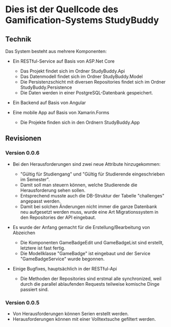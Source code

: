 # Dies ist der Quellcode des Gamification-Systems StudyBuddy

## Technik

Das System besteht aus mehrere Komponenten:

* Ein RESTful-Service auf Basis von ASP.Net Core
  * Das Projekt findet sich im Ordner StudyBuddy.Api
  * Das Datenmodell findet sich im Ordner StudyBuddy.Model
  * Die Persistenzschicht mit diversen Repositories findet sich im Ordner StudyBuddy.Persistence
  * Die Daten werden in einer PostgreSQL-Datenbank gespeichert.

* Ein Backend auf Basis von Angular

* Eine mobile App auf Basis von Xamarin.Forms
  * Die Projekte finden sich in den Ordnern StudyBuddy.App

## Revisionen

### Version 0.0.6

* Bei den Herausforderungen sind zwei neue Attribute hinzugekommen: 
    * "Gültig für Studiengang" und "Gültig für Studierende eingeschrieben im Semester".
    * Damit soll man steuern können, welche Studierende die Herausforderung sehen sollen.
    * Entsprechend musste auch die DB-Struktur der Tabelle "challenges" angepasst werden.
    * Damit bei solchen Änderungen nicht immer die ganze Datenbank neu aufgesetzt werden muss, 
      wurde eine Art Migrationssystem in den Repositories der API eingebaut.

* Es wurde der Anfang gemacht für die Erstellung/Bearbeitung von Abzeichen
    * Die Komponenten GameBadgeEdit und GameBadgeList sind erstellt, letztere ist fast fertig.
    * Die Modellklasse "GameBadge" ist eingebaut und der Service "GameBadgeService" wurde begonnen.

* Einige Bugfixes, hauptsächlich in der RESTful-Api
    * Die Methoden der Repositories sind erstmal alle synchronized, 
      weil durch die parallel ablaufenden Requests teilweise komische Dinge passiert sind.

### Version 0.0.5

* Von Herausforderungen können Serien erstellt werden.
* Herausforderungen können mit einer Volltextsuche gefiltert werden.